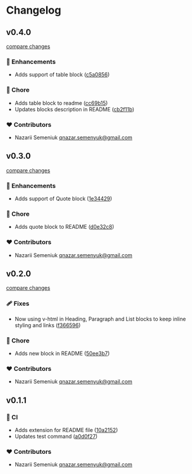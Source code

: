 # Changelog


## v0.4.0

[compare changes](https://github.com/nazarii-semeniuk/editorjs-vue-renderer/compare/v0.3.0...v0.4.0)

### 🚀 Enhancements

- Adds support of table block ([c5a0856](https://github.com/nazarii-semeniuk/editorjs-vue-renderer/commit/c5a0856))

### 🏡 Chore

- Adds table block to readme ([cc69b15](https://github.com/nazarii-semeniuk/editorjs-vue-renderer/commit/cc69b15))
- Updates blocks description in README ([cb2f11b](https://github.com/nazarii-semeniuk/editorjs-vue-renderer/commit/cb2f11b))

### ❤️ Contributors

- Nazarii Semeniuk <qnazar.semenyuk@gmail.com>

## v0.3.0

[compare changes](https://github.com/nazarii-semeniuk/editorjs-vue-renderer/compare/v0.2.0...v0.3.0)

### 🚀 Enhancements

- Adds support of Quote block ([1e34429](https://github.com/nazarii-semeniuk/editorjs-vue-renderer/commit/1e34429))

### 🏡 Chore

- Adds quote block to README ([d0e32c8](https://github.com/nazarii-semeniuk/editorjs-vue-renderer/commit/d0e32c8))

### ❤️ Contributors

- Nazarii Semeniuk <qnazar.semenyuk@gmail.com>

## v0.2.0

[compare changes](https://github.com/nazarii-semeniuk/editorjs-vue-renderer/compare/v0.1.1...v0.2.0)

### 🩹 Fixes

- Now using v-html in Heading, Paragraph and List blocks to keep inline styling and links ([f366596](https://github.com/nazarii-semeniuk/editorjs-vue-renderer/commit/f366596))

### 🏡 Chore

- Adds new block in README ([50ee3b7](https://github.com/nazarii-semeniuk/editorjs-vue-renderer/commit/50ee3b7))

### ❤️ Contributors

- Nazarii Semeniuk <qnazar.semenyuk@gmail.com>

## v0.1.1


### 🤖 CI

- Adds extension for README file ([10a2152](https://github.com/nazarii-semeniuk/editorjs-vue-renderer/commit/10a2152))
- Updates test command ([a0d0f27](https://github.com/nazarii-semeniuk/editorjs-vue-renderer/commit/a0d0f27))

### ❤️ Contributors

- Nazarii Semeniuk <qnazar.semenyuk@gmail.com>

